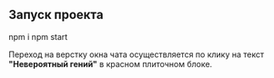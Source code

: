 ## Запуск проекта
npm i
npm start

Переход на верстку окна чата осуществляется по клику на текст **"Невероятный гений"** в красном плиточном блоке.
